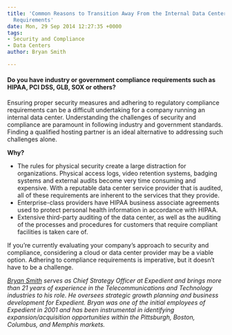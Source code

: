 ```yaml
---
title: 'Common Reasons to Transition Away From the Internal Data Center, Vol. I: Compliance
  Requirements'
date: Mon, 29 Sep 2014 12:27:35 +0000
tags:
- Security and Compliance
- Data Centers
author: Bryan Smith

---
```

#### Do you have industry or government compliance requirements such as HIPAA, PCI DSS, GLB, SOX or others?

Ensuring proper security measures and adhering to regulatory compliance requirements can be a difficult undertaking for a company running an internal data center. Understanding the challenges of security and compliance are paramount in following industry and government standards. Finding a qualified hosting partner is an ideal alternative to addressing such challenges alone.

**Why?**

* The rules for physical security create a large distraction for organizations. Physical access logs, video retention systems, badging systems and external audits become very time consuming and expensive. With a reputable data center service provider that is audited, all of these requirements are inherent to the services that they provide.
* Enterprise-class providers have HIPAA business associate agreements used to protect personal health information in accordance with HIPAA.
* Extensive third-party auditing of the data center, as well as the auditing of the processes and procedures for customers that require compliant facilities is taken care of.

If you’re currently evaluating your company’s approach to security and compliance, considering a cloud or data center provider may be a viable option. Adhering to compliance requirements is imperative, but it doesn’t have to be a challenge.

[_Bryan Smith_](https://www.linkedin.com/in/bryankeithsmith/) _serves as Chief Strategy Officer at Expedient and brings more than 21 years of experience in the Telecommunications and Technology industries to his role. He oversees strategic growth planning and business development for Expedient. Bryan was one of the initial employees of Expedient in 2001 and has been instrumental in identifying expansion/acquisition opportunities within the Pittsburgh, Boston, Columbus, and Memphis markets._